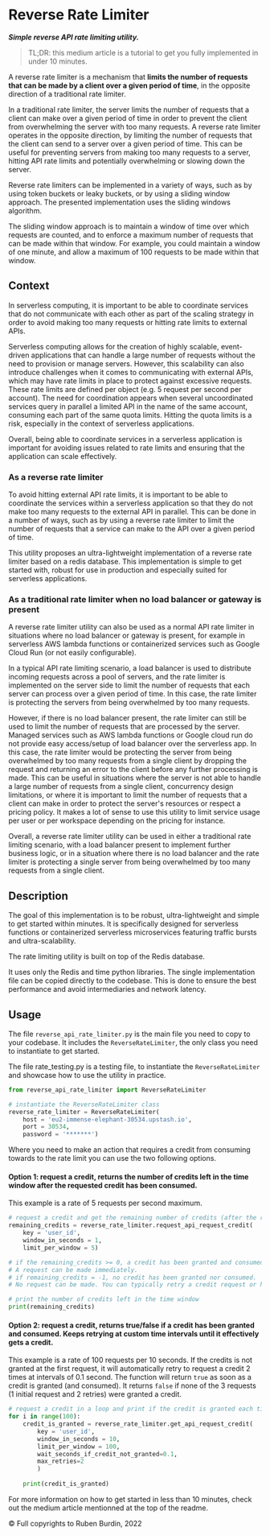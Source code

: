 # Reverse Rate Limiter

***Simple reverse API rate limiting utility.***

> TL;DR: this medium article is a tutorial to get you fully implemented in under 10 minutes.

A reverse rate limiter is a mechanism that **limits the number of requests that can be made by a client over a given period of time**, in the opposite direction of a traditional rate limiter.

In a traditional rate limiter, the server limits the number of requests that a client can make over a given period of time in order to prevent the client from overwhelming the server with too many requests. A reverse rate limiter operates in the opposite direction, by limiting the number of requests that the client can send to a server over a given period of time. This can be useful for preventing servers from making too many requests to a server, hitting API rate limits and potentially overwhelming or slowing down the server.

Reverse rate limiters can be implemented in a variety of ways, such as by using token buckets or leaky buckets, or by using a sliding window approach. The presented implementation uses the sliding windows algorithm.

The sliding window approach is to maintain a window of time over which requests are counted, and to enforce a maximum number of requests that can be made within that window. For example, you could maintain a window of one minute, and allow a maximum of 100 requests to be made within that window.

## Context

In serverless computing, it is important to be able to coordinate services that do not communicate with each other as part of the scaling strategy in order to avoid making too many requests or hitting rate limits to external APIs.

Serverless computing allows for the creation of highly scalable, event-driven applications that can handle a large number of requests without the need to provision or manage servers. However, this scalability can also introduce challenges when it comes to communicating with external APIs, which may have rate limits in place to protect against excessive requests. These rate limits are defined per object (e.g. 5 request per second per account). The need for coordination appears when several uncoordinated services query in parallel a limited API in the name of the same account, consuming each part of the same quota limits. Hitting the quota limits is a risk, especially in the context of serverless applications.

Overall, being able to coordinate services in a serverless application is important for avoiding issues related to rate limits and ensuring that the application can scale effectively.

### As a reverse rate limiter

To avoid hitting external API rate limits, it is important to be able to coordinate the services within a serverless application so that they do not make too many requests to the external API in parallel. This can be done in a number of ways, such as by using a reverse rate limiter to limit the number of requests that a service can make to the API over a given period of time.

This utility proposes an ultra-lightweight implementation of a reverse rate limiter based on a redis database. This implementation is simple to get started with, robust for use in production and especially suited for serverless applications.

### As a traditional rate limiter when no load balancer or gateway is present

A reverse rate limiter utility can also be used as a normal API rate limiter in situations where no load balancer or gateway is present, for example in serverless AWS lambda functions or containerized services such as Google Cloud Run (or not easily configurable).

In a typical API rate limiting scenario, a load balancer is used to distribute incoming requests across a pool of servers, and the rate limiter is implemented on the server side to limit the number of requests that each server can process over a given period of time. In this case, the rate limiter is protecting the servers from being overwhelmed by too many requests.

However, if there is no load balancer present, the rate limiter can still be used to limit the number of requests that are processed by the server. Managed services such as AWS lambda functions or Google cloud run do not provide easy access/setup of load balancer over the serverless app. In this case, the rate limiter would be protecting the server from being overwhelmed by too many requests from a single client by dropping the request and returning an error to the client before any further processing is made. This can be useful in situations where the server is not able to handle a large number of requests from a single client, concurrency design limitations, or where it is important to limit the number of requests that a client can make in order to protect the server's resources or respect a pricing policy. It makes a lot of sense to use this utility to limit service usage per user or per workspace depending on the pricing for instance.

Overall, a reverse rate limiter utility can be used in either a traditional rate limiting scenario, with a load balancer present to implement further business logic, or in a situation where there is no load balancer and the rate limiter is protecting a single server from being overwhelmed by too many requests from a single client.

## Description

The goal of this implementation is to be robust, ultra-lightweight and simple to get started within minutes. It is specifically designed for serverless functions or containerized serverless microservices featuring traffic bursts and ultra-scalability.

The rate limiting utility is built on top of the Redis database.

It uses only the Redis and time python libraries. The single implementation file can be copied directly to the codebase. This is done to ensure the best performance and avoid intermediaries and network latency.

## Usage

The file `reverse_api_rate_limiter.py` is the main file you need to copy to your codebase. It includes the `ReverseRateLimiter`, the only class you need to instantiate to get started.

The file rate_testing.py is a testing file, to instantiate the `ReverseRateLimiter` and showcase how to use the utility in practice.

```python
from reverse_api_rate_limiter import ReverseRateLimiter

# instantiate the ReverseRateLimiter class
reverse_rate_limiter = ReverseRateLimiter(
    host = 'eu2-immense-elephant-30534.upstash.io',
    port = 30534,
    password = '*******')
```

Where you need to make an action that requires a credit from consuming towards to the rate limit you can use the two following options.

#### Option 1: request a credit, returns the number of credits left in the time window after the requested credit has been consumed.

This example is a rate of 5 requests per second maximum.

```python
# request a credit and get the remaining number of credits (after the requested credit has been consumed)
remaining_credits = reverse_rate_limiter.request_api_request_credit(
    key = 'user_id',
    window_in_seconds = 1,
    limit_per_window = 5)

# if the remaining_credits >= 0, a credit has been granted and consumed. 
# A request can be made immediately.
# if remaining_credits = -1, no credit has been granted nor consumed. 
# No request can be made. You can typically retry a credit request or have a custom fail logic.

# print the number of credits left in the time window
print(remaining_credits)
```

#### Option 2: request a credit, returns true/false if a credit has been granted and consumed. Keeps retrying at custom time intervals until it effectively gets a credit.

This example is a rate of 100 requests per 10 seconds. If the credits is not granted at the first request, it will automatically retry to request a credit 2 times at intervals of 0.1 second. The function will return `true` as soon as a credit is granted (and consumed). It returns `false` if none of the 3 requests (1 initial request and 2 retries) were granted a credit.

```python
# request a credit in a loop and print if the credit is granted each time (will print true or false)
for i in range(100):
    credit_is_granted = reverse_rate_limiter.get_api_request_credit(
        key = 'user_id',
        window_in_seconds = 10,
        limit_per_window = 100,
        wait_seconds_if_credit_not_granted=0.1,
        max_retries=2
        )
  
    print(credit_is_granted)
```

For more information on how to get started in less than 10 minutes, check out the medium article mentionned at the top of the readme.

© Full copyrights to Ruben Burdin, 2022
